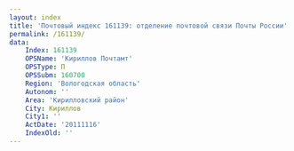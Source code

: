 ```yaml
---
layout: index
title: 'Почтовый индекс 161139: отделение почтовой связи Почты России'
permalink: /161139/
data:
    Index: 161139
    OPSName: 'Кириллов Почтамт'
    OPSType: П
    OPSSubm: 160700
    Region: 'Вологодская область'
    Autonom: ''
    Area: 'Кирилловский район'
    City: Кириллов
    City1: ''
    ActDate: '20111116'
    IndexOld: ''
---
```

